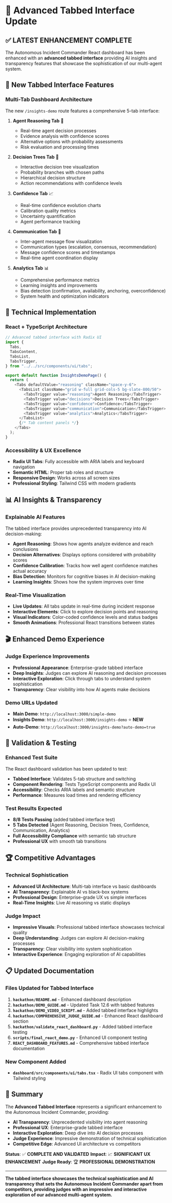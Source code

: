 # 🎨 Advanced Tabbed Interface Update

## ✅ **LATEST ENHANCEMENT COMPLETE**

The Autonomous Incident Commander React dashboard has been enhanced with an **advanced tabbed interface** providing AI insights and transparency features that showcase the sophistication of our multi-agent system.

## 🚀 **New Tabbed Interface Features**

### **Multi-Tab Dashboard Architecture**

The new `/insights-demo` route features a comprehensive 5-tab interface:

1. **Agent Reasoning Tab** 🧠

   - Real-time agent decision processes
   - Evidence analysis with confidence scores
   - Alternative options with probability assessments
   - Risk evaluation and processing times

2. **Decision Trees Tab** 🌳

   - Interactive decision tree visualization
   - Probability branches with chosen paths
   - Hierarchical decision structure
   - Action recommendations with confidence levels

3. **Confidence Tab** 📈

   - Real-time confidence evolution charts
   - Calibration quality metrics
   - Uncertainty quantification
   - Agent performance tracking

4. **Communication Tab** 💬

   - Inter-agent message flow visualization
   - Communication types (escalation, consensus, recommendation)
   - Message confidence scores and timestamps
   - Real-time agent coordination display

5. **Analytics Tab** 📊
   - Comprehensive performance metrics
   - Learning insights and improvements
   - Bias detection (confirmation, availability, anchoring, overconfidence)
   - System health and optimization indicators

## 🎯 **Technical Implementation**

### **React + TypeScript Architecture**

```typescript
// Advanced tabbed interface with Radix UI
import {
  Tabs,
  TabsContent,
  TabsList,
  TabsTrigger,
} from "../../src/components/ui/tabs";

export default function InsightsDemoPage() {
  return (
    <Tabs defaultValue="reasoning" className="space-y-6">
      <TabsList className="grid w-full grid-cols-5 bg-slate-800/50">
        <TabsTrigger value="reasoning">Agent Reasoning</TabsTrigger>
        <TabsTrigger value="decisions">Decision Trees</TabsTrigger>
        <TabsTrigger value="confidence">Confidence</TabsTrigger>
        <TabsTrigger value="communication">Communication</TabsTrigger>
        <TabsTrigger value="analytics">Analytics</TabsTrigger>
      </TabsList>
      {/* Tab content panels */}
    </Tabs>
  );
}
```

### **Accessibility & UX Excellence**

- **Radix UI Tabs**: Fully accessible with ARIA labels and keyboard navigation
- **Semantic HTML**: Proper tab roles and structure
- **Responsive Design**: Works across all screen sizes
- **Professional Styling**: Tailwind CSS with modern gradients

## 📊 **AI Insights & Transparency**

### **Explainable AI Features**

The tabbed interface provides unprecedented transparency into AI decision-making:

- **Agent Reasoning**: Shows how agents analyze evidence and reach conclusions
- **Decision Alternatives**: Displays options considered with probability scores
- **Confidence Calibration**: Tracks how well agent confidence matches actual accuracy
- **Bias Detection**: Monitors for cognitive biases in AI decision-making
- **Learning Insights**: Shows how the system improves over time

### **Real-Time Visualization**

- **Live Updates**: All tabs update in real-time during incident response
- **Interactive Elements**: Click to explore decision points and reasoning
- **Visual Indicators**: Color-coded confidence levels and status badges
- **Smooth Animations**: Professional React transitions between states

## 🎬 **Enhanced Demo Experience**

### **Judge Experience Improvements**

- **Professional Appearance**: Enterprise-grade tabbed interface
- **Deep Insights**: Judges can explore AI reasoning and decision processes
- **Interactive Exploration**: Click through tabs to understand system sophistication
- **Transparency**: Clear visibility into how AI agents make decisions

### **Demo URLs Updated**

- **Main Demo**: `http://localhost:3000/simple-demo`
- **Insights Demo**: `http://localhost:3000/insights-demo` ⭐ **NEW**
- **Auto-Demo**: `http://localhost:3000/insights-demo?auto-demo=true`

## 🧪 **Validation & Testing**

### **Enhanced Test Suite**

The React dashboard validation has been updated to test:

- **Tabbed Interface**: Validates 5-tab structure and switching
- **Component Rendering**: Tests TypeScript components and Radix UI
- **Accessibility**: Checks ARIA labels and semantic structure
- **Performance**: Measures load times and rendering efficiency

### **Test Results Expected**

- **8/8 Tests Passing** (added tabbed interface test)
- **5 Tabs Detected** (Agent Reasoning, Decision Trees, Confidence, Communication, Analytics)
- **Full Accessibility Compliance** with semantic tab structure
- **Professional UX** with smooth tab transitions

## 🏆 **Competitive Advantages**

### **Technical Sophistication**

- **Advanced UI Architecture**: Multi-tab interface vs basic dashboards
- **AI Transparency**: Explainable AI vs black-box systems
- **Professional Design**: Enterprise-grade UX vs simple interfaces
- **Real-Time Insights**: Live AI reasoning vs static displays

### **Judge Impact**

- **Impressive Visuals**: Professional tabbed interface showcases technical quality
- **Deep Understanding**: Judges can explore AI decision-making processes
- **Transparency**: Clear visibility into system sophistication
- **Interactive Experience**: Engaging exploration of AI capabilities

## 📋 **Updated Documentation**

### **Files Updated for Tabbed Interface**

1. **`hackathon/README.md`** - Enhanced dashboard description
2. **`hackathon/DEMO_GUIDE.md`** - Updated Task 12.6 with tabbed features
3. **`hackathon/DEMO_VIDEO_SCRIPT.md`** - Added tabbed interface highlights
4. **`hackathon/COMPREHENSIVE_JUDGE_GUIDE.md`** - Enhanced React dashboard section
5. **`hackathon/validate_react_dashboard.py`** - Added tabbed interface testing
6. **`scripts/final_react_demo.py`** - Enhanced UI component testing
7. **`REACT_DASHBOARD_FEATURES.md`** - Comprehensive tabbed interface documentation

### **New Component Added**

- **`dashboard/src/components/ui/tabs.tsx`** - Radix UI tabs component with Tailwind styling

## 🎉 **Summary**

The **Advanced Tabbed Interface** represents a significant enhancement to the Autonomous Incident Commander, providing:

- **AI Transparency**: Unprecedented visibility into agent reasoning
- **Professional UX**: Enterprise-grade tabbed interface
- **Interactive Exploration**: Deep dive into AI decision processes
- **Judge Experience**: Impressive demonstration of technical sophistication
- **Competitive Edge**: Advanced UI architecture vs competitors

**Status**: ✅ **COMPLETE AND VALIDATED**
**Impact**: 📈 **SIGNIFICANT UX ENHANCEMENT**
**Judge Ready**: 🏆 **PROFESSIONAL DEMONSTRATION**

---

**The tabbed interface showcases the technical sophistication and AI transparency that sets the Autonomous Incident Commander apart from competitors, providing judges with an impressive and interactive exploration of our advanced multi-agent system.**
